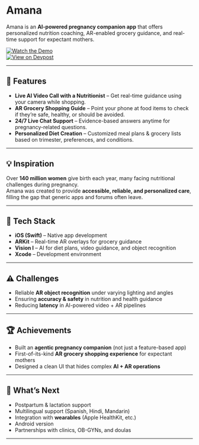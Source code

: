 # Amana

Amana is an **AI-powered pregnancy companion app** that offers personalized nutrition coaching, AR-enabled grocery guidance, and real-time support for expectant mothers.  

[![Watch the Demo](https://img.shields.io/badge/YouTube-Demo-red)](https://www.youtube.com/shorts/crSC4z_p58w)  
[![View on Devpost](https://img.shields.io/badge/Devpost-Project-blue)](https://devpost.com/software/amana-s35rt9)

---

## 🚀 Features

- **Live AI Video Call with a Nutritionist** – Get real-time guidance using your camera while shopping.  
- **AR Grocery Shopping Guide** – Point your phone at food items to check if they’re safe, healthy, or should be avoided.  
- **24/7 Live Chat Support** – Evidence-based answers anytime for pregnancy-related questions.  
- **Personalized Diet Creation** – Customized meal plans & grocery lists based on trimester, preferences, and conditions.  

---

## 💡 Inspiration

Over **140 million women** give birth each year, many facing nutritional challenges during pregnancy.  
Amana was created to provide **accessible, reliable, and personalized care**, filling the gap that generic apps and forums often leave.  

---

## 🔧 Tech Stack

- **iOS (Swift)** – Native app development  
- **ARKit** – Real-time AR overlays for grocery guidance  
- **Vision I** – AI for diet plans, video guidance, and object recognition  
- **Xcode** – Development environment  

---

## ⚠️ Challenges

- Reliable **AR object recognition** under varying lighting and angles  
- Ensuring **accuracy & safety** in nutrition and health guidance  
- Reducing **latency** in AI-powered video + AR pipelines  

---

## 🏆 Achievements

- Built an **agentic pregnancy companion** (not just a feature-based app)  
- First-of-its-kind **AR grocery shopping experience** for expectant mothers  
- Designed a clean UI that hides complex **AI + AR operations**  

---

## 🔭 What’s Next

- Postpartum & lactation support  
- Multilingual support (Spanish, Hindi, Mandarin)  
- Integration with **wearables** (Apple HealthKit, etc.)  
- Android version  
- Partnerships with clinics, OB-GYNs, and doulas  

---



